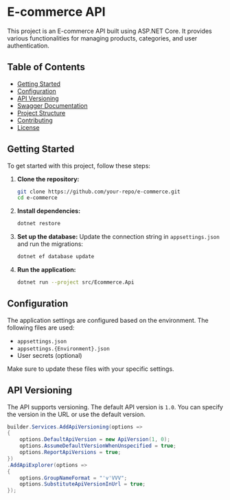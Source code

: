# E-commerce API

This project is an E-commerce API built using ASP.NET Core. It provides various functionalities for managing products, categories, and user authentication.

## Table of Contents

- [Getting Started](#getting-started)
- [Configuration](#configuration)
- [API Versioning](#api-versioning)
- [Swagger Documentation](#swagger-documentation)
- [Project Structure](#project-structure)
- [Contributing](#contributing)
- [License](#license)

## Getting Started

To get started with this project, follow these steps:

1. **Clone the repository:**
    ```sh
    git clone https://github.com/your-repo/e-commerce.git
    cd e-commerce
    ```

2. **Install dependencies:**
    ```sh
    dotnet restore
    ```

3. **Set up the database:**
    Update the connection string in `appsettings.json` and run the migrations:
    ```sh
    dotnet ef database update
    ```

4. **Run the application:**
    ```sh
    dotnet run --project src/Ecommerce.Api
    ```

## Configuration

The application settings are configured based on the environment. The following files are used:

- `appsettings.json`
- `appsettings.{Environment}.json`
- User secrets (optional)

Make sure to update these files with your specific settings.

## API Versioning

The API supports versioning. The default API version is `1.0`. You can specify the version in the URL or use the default version.

```csharp
builder.Services.AddApiVersioning(options =>
{
    options.DefaultApiVersion = new ApiVersion(1, 0);
    options.AssumeDefaultVersionWhenUnspecified = true;
    options.ReportApiVersions = true;
})
.AddApiExplorer(options =>
{
    options.GroupNameFormat = "'v'VVV";
    options.SubstituteApiVersionInUrl = true;
});